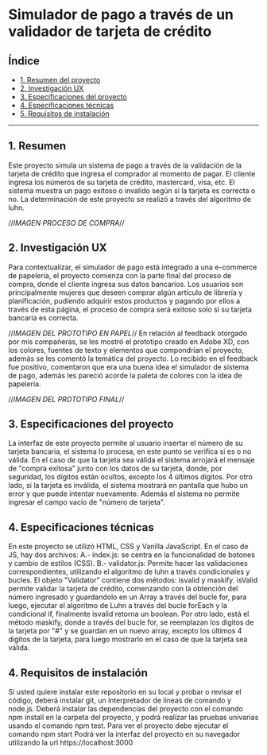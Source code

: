 # Simulador de pago a través de un validador de tarjeta de crédito

## Índice

* [1. Resumen del proyecto](#1-Resumen)
* [2. Investigación UX](#2-investigacion-UX)
* [3. Especificaciones del proyecto](#3-especificaciones-del-proyecto)
* [4. Especificaciones técnicas](#4-especificaciones-tecnicas)
* [5. Requisitos de instalación](#5-requisitos-de-instalacion)

***

## 1. Resumen
Este proyecto simula un sistema de pago a través de la validación de la tarjeta de crédito que ingresa el comprador al momento de pagar. El cliente ingresa los números de su tarjeta de crédito, mastercard, visa, etc. El sistema muestra un pago exitoso o invalido según si la tarjeta es correcta o no. La determinación de este proyecto se realizó a través del algoritmo de luhn.

//*IMAGEN PROCESO DE COMPRA*//
## 2. Investigación UX
Para contextualizar, el simulador de pago está integrado a una e-commerce de papelería, el proyecto comienza con la parte final del proceso de compra, donde el cliente ingresa sus datos bancarios. Los usuarios son principalmente mujeres que deseen comprar algún artículo de librería y planificación, pudiendo adquirir estos productos y pagando por ellos a través de esta página, el proceso de compra será exitoso solo si su tarjeta bancaria es correcta.

//*IMAGEN DEL PROTOTIPO EN PAPEL*//
En relación al feedback otorgado por mis compañeras, se les mostró el prototipo creado en Adobe XD, con los colores, fuentes de texto y elementos que compondrían el proyecto, además se les comentó la temática del proyecto. Lo recibido en el feedback fue positivo, comentaron que era una buena idea el simulador de sistema de pago, además les pareció acorde la paleta de colores con la idea de papelería.

//*IMAGEN DEL PROTOTIPO FINAL*//

## 3. Especificaciones del proyecto
La interfaz de este proyecto permite al usuario insertar el número de su tarjeta bancaria, el sistema lo procesa, en este punto se verifica si es o no válida. En el caso de que la tarjeta sea válida el sistema arrojará el mensaje de "compra exitosa" junto con los datos de su tarjeta, donde, por seguridad, los digitos están ocultos, excepto los 4 últimos dígitos. Por otro lado, si la tarjeta es inválida, el sistema mostrará en pantalla que hubo un error y que puede intentar nuevamente. Además el sistema no permite ingresar el campo vacío de "número de tarjeta".

## 4. Especificaciones técnicas
En este proyecto se utilizó HTML, CSS y Vanilla JavaScript. En el caso de JS, hay dos archivos:
    A.- index.js: se centra en la funcionalidad de botones y cambio de estilos (CSS). 
    B.- validator.js: Permite hacer las validaciones correspondientes, utilizando el algoritmo de luhn a través condicionales y bucles.
    El objeto "Validator" contiene dos métodos: isvalid y maskify. isValid permite validar la tarjeta de crédito, comenzando con la obtención del número ingresado y guardandolo en un Array a través del bucle for, para luego, ejecutar el algoritmo de Luhn a través del bucle forEach y la condicional if, finalmente isvalid retorna un boolean. 
    Por otro lado, está el método maskify, donde a través del bucle for, se reemplazan los digitos de la tarjeta por "#" y se guardan en un nuevo array, excepto los últimos 4 digitos de la tarjeta, para luego mostrarlo en el caso de que la tarjeta sea válida.

## 4. Requisitos de instalación
Si usted quiere instalar este repositorio en su local y probar o revisar el código, deberá instalar git, un interpretador de lineas de comando y node.js. Deberá instalar las dependencias del proyecto con el comando npm install en la carpeta del proyecto, y podrá realizar las pruebas univarias usando el comando npm test.
Para ver el proyecto debe ejecutar el comando npm start
Podrá ver la interfaz del proyecto en su navegador utilizando la url https://localhost:3000